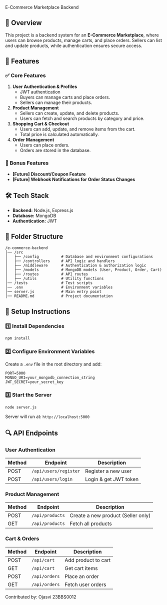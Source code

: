 E-Commerce Marketplace Backend

## 📌 Overview
This project is a backend system for an **E-Commerce Marketplace**, where users can browse products, manage carts, and place orders. Sellers can list and update products, while authentication ensures secure access.

## 🚀 Features
### ✅ Core Features
1. **User Authentication & Profiles**
   - JWT authentication
   - Buyers can manage carts and place orders.
   - Sellers can manage their products.
2. **Product Management**
   - Sellers can create, update, and delete products.
   - Users can fetch and search products by category and price.
3. **Shopping Cart & Checkout**
   - Users can add, update, and remove items from the cart.
   - Total price is calculated automatically.
4. **Order Management**
   - Users can place orders.
   - Orders are stored in the database.

### 🎯 Bonus Features
- **[Future] Discount/Coupon Feature**
- **[Future] Webhook Notifications for Order Status Changes**

## 🛠️ Tech Stack
- **Backend:** Node.js, Express.js
- **Database:** MongoDB
- **Authentication:** JWT

## 📂 Folder Structure
```
/e-commerce-backend
│── /src
│   ├── /config          # Database and environment configurations
│   ├── /controllers     # API logic and handlers
│   ├── /middleware      # Authentication & authorization logic
│   ├── /models          # MongoDB models (User, Product, Order, Cart)
│   ├── /routes          # API routes
│   ├── /utils           # Utility functions
│── /tests               # Test scripts
│── .env                 # Environment variables
│── server.js            # Main entry point
│── README.md            # Project documentation
```

## 🔧 Setup Instructions

### 1️⃣ Install Dependencies
```sh
npm install
```

### 2️⃣ Configure Environment Variables
Create a `.env` file in the root directory and add:
```
PORT=5000
MONGO_URI=your_mongodb_connection_string
JWT_SECRET=your_secret_key
```

### 3️⃣ Start the Server
```sh
node server.js
```
Server will run at: `http://localhost:5000`

## 🔍 API Endpoints

### **User Authentication**
| Method | Endpoint         | Description         |
|--------|----------------|---------------------|
| POST   | `/api/users/register` | Register a new user |
| POST   | `/api/users/login` | Login & get JWT token |

### **Product Management**
| Method | Endpoint       | Description      |
|--------|--------------|----------------|
| POST   | `/api/products` | Create a new product (Seller only) |
| GET    | `/api/products` | Fetch all products |

### **Cart & Orders**
| Method | Endpoint       | Description      |
|--------|--------------|----------------|
| POST   | `/api/cart` | Add product to cart |
| GET    | `/api/cart` | Get cart items |
| POST   | `/api/orders` | Place an order |
| GET    | `/api/orders` | Fetch user orders |


Contributed by:
Ojasvi
23BBS0012
